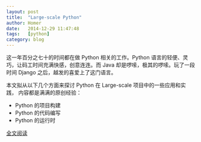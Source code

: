 ```yaml
---
layout: post
title:  "Large-scale Python"
author: Homer
date:   2014-12-29 11:47:48
tags:   [python]
category: blog
---
```


这一年百分之七十的时间都在做 Python 相关的工作。Python 语言的轻便、灵巧，让码工时间充满快感，创意连连。而 Java 却是啰嗦，极其的啰嗦。玩了一段时间 Django 之后，越发的喜爱上了这门语言。

本文拟从以下几个方面来探讨 Python 在 Large-scale 项目中的一些应用和实践， 内容都是满满的原创经验：

* Python 的项目构建
* Python 的代码编写
* Python 的运行时

[全文阅读](http://aclisp.github.io/jekyll/update/2014/12/29/large-scale-python-1.html) 
